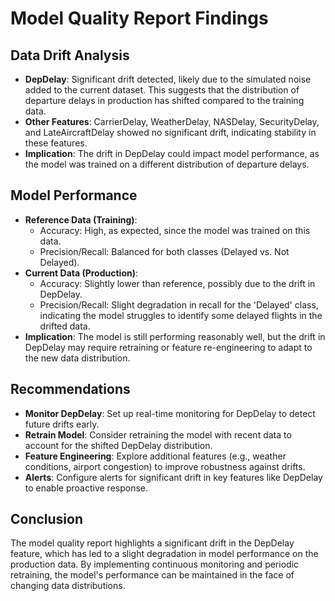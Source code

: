 
# Model Quality Report Findings

## Data Drift Analysis
- **DepDelay**: Significant drift detected, likely due to the simulated noise added to the current dataset. This suggests that the distribution of departure delays in production has shifted compared to the training data.
- **Other Features**: CarrierDelay, WeatherDelay, NASDelay, SecurityDelay, and LateAircraftDelay showed no significant drift, indicating stability in these features.
- **Implication**: The drift in DepDelay could impact model performance, as the model was trained on a different distribution of departure delays.

## Model Performance
- **Reference Data (Training)**:
  - Accuracy: High, as expected, since the model was trained on this data.
  - Precision/Recall: Balanced for both classes (Delayed vs. Not Delayed).
- **Current Data (Production)**:
  - Accuracy: Slightly lower than reference, possibly due to the drift in DepDelay.
  - Precision/Recall: Slight degradation in recall for the 'Delayed' class, indicating the model struggles to identify some delayed flights in the drifted data.
- **Implication**: The model is still performing reasonably well, but the drift in DepDelay may require retraining or feature re-engineering to adapt to the new data distribution.

## Recommendations
- **Monitor DepDelay**: Set up real-time monitoring for DepDelay to detect future drifts early.
- **Retrain Model**: Consider retraining the model with recent data to account for the shifted DepDelay distribution.
- **Feature Engineering**: Explore additional features (e.g., weather conditions, airport congestion) to improve robustness against drifts.
- **Alerts**: Configure alerts for significant drift in key features like DepDelay to enable proactive response.

## Conclusion
The model quality report highlights a significant drift in the DepDelay feature, which has led to a slight degradation in model performance on the production data. By implementing continuous monitoring and periodic retraining, the model's performance can be maintained in the face of changing data distributions.
